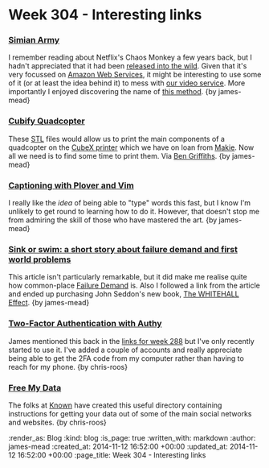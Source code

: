 Week 304 - Interesting links
============================

### [Simian Army](https://github.com/Netflix/SimianArmy)

I remember reading about Netflix's Chaos Monkey a few years back, but I hadn't appreciated that it had been [released into the wild][Chaos Monkey open sourced]. Given that it's very focussed on [Amazon Web Services][], it might be interesting to use some of it (or at least the idea behind it) to mess with [our video service][GFR Video]. More importantly I enjoyed discovering the name of [this method][doMonkeyBusiness]. {by james-mead}


### [Cubify Quadcopter](http://cubify.com/en/Store/Quadcopter)

These [STL][] files would allow us to print the main components of a quadcopter on the [CubeX printer][] which we have on loan from [Makie][]. Now all we need is to find some time to print them. Via [Ben Griffiths][]. {by james-mead}


### [Captioning with Plover and Vim](http://plover.stenoknight.com/2014/11/captioning-with-plover-and-vim.html)

I really like the _idea_ of being able to "type" words this fast, but I know I'm unlikely to get round to learning how to do it. However, that doesn't stop me from admiring the skill of those who have mastered the art. {by james-mead}


### [Sink or swim: a short story about failure demand and first world problems](http://blog.mattedgar.com/2014/11/09/sink-or-swim-a-short-story-about-failure-demand/)

This article isn't particularly remarkable, but it did make me realise quite how common-place [Failure Demand][] is. Also I followed a link from the article and ended up purchasing John Seddon's new book, [The WHITEHALL Effect][]. {by james-mead}


### [Two-Factor Authentication with Authy](https://www.authy.com/)

James mentioned this back in the [links for week 288][] but I've only recently started to use it. I've added a couple of accounts and really appreciate being able to get the 2FA code from my computer rather than having to reach for my phone. {by chris-roos}


### [Free My Data](http://freemydata.co/)

The folks at [Known][] have created this useful directory containing instructions for getting your data out of some of the main social networks and websites. {by chris-roos}


[Chaos Monkey open sourced]: http://techblog.netflix.com/2012/07/chaos-monkey-released-into-wild.html
[Amazon Web Services]: http://aws.amazon.com/
[GFR Video]: https://github.com/Netflix/SimianArmy
[doMonkeyBusiness]: https://github.com/Netflix/SimianArmy/blob/master/src/main/java/com/netflix/simianarmy/chaos/ChaosMonkey.java#L116
[Ben Griffiths]: https://twitter.com/beng
[STL]: http://en.wikipedia.org/wiki/STL_(file_format)
[CubeX printer]: http://cubify.com/Products/CubeXTechSpecs
[Makie]: https://mymakie.com/
[Failure Demand]: http://en.wikipedia.org/wiki/Failure_demand
[The WHITEHALL Effect]: http://www.triarchypress.net/the-whitehall-effect.html
[links for week 288]: /week-228-links
[Known]: https://withknown.com/

:render_as: Blog
:kind: blog
:is_page: true
:written_with: markdown
:author: james-mead
:created_at: 2014-11-12 16:52:00 +00:00
:updated_at: 2014-11-12 16:52:00 +00:00
:page_title: Week 304 - Interesting links
